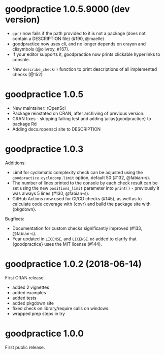 # goodpractice 1.0.5.9000 (dev version)

* `gp()` now fails if the path provided to it is not a package (does not contain a
  DESCRIPTION file) (#190, @maelle)
* goodpractice now uses cli, and no longer depends on crayon and clisymbols (@olivroy, #167).
* If your editor supports it, goodpractice now prints clickable hyperlinks to console.
- New `describe_check()` function to print descriptions of all implemented checks (@152)

# goodpractice 1.0.5

* New maintainer: rOpenSci
* Package reinstated on CRAN, after archiving of previous version.
* CRAN fixes - skipping failing test and adding \alias{goodpractice} to package Rd
* Adding docs.ropensci site to DESCRIPTION

# goodpractice 1.0.3

Additions:

* Limit for cyclomatic complexity check can be adjusted using the `goodpractice.cyclocomp.limit` option, default 50 (#132, @fabian-s).
* The number of lines printed to the console by each check result can be set using the new `positions_limit` parameter into `print()` - previously it was always 5 lines (#130, @fabian-s).
* GitHub Actions now used for CI/CD checks (#145), as well as to calculate code coverage with {covr} and build the package site with {pkgdown}.



Bugfixes:

* Documentation for custom checks significantly improved (#133, @fabian-s).
* Year updated in `LICENSE`, and `LICENSE.md` added to clarify that {goodpractice} uses the MIT license (#144).




# goodpractice 1.0.2 (2018-06-14)

First CRAN release.

- added 2 vignettes
- added examples
- added tests
- added pkgdown site
- fixed check on library/require calls on windows
- wrapped prep steps in try




# goodpractice 1.0.0

First public release.
